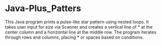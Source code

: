 # Java-Plus_Patters
This Java program prints a pulse-like star pattern using nested loops. It takes user input for size via Scanner and creates a vertical line of * at the center column and a horizontal line at the middle row. The program iterates through rows and columns, placing * or spaces based on conditions.
